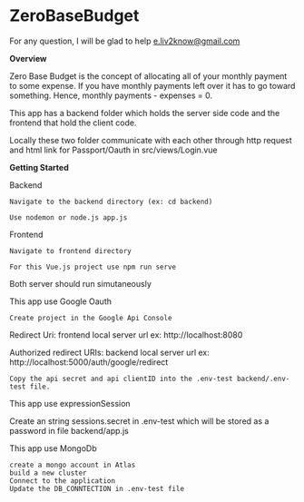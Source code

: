 # ZeroBaseBudget

For any question, I will be glad to help e.liv2know@gmail.com

**Overview**

Zero Base Budget is the concept of allocating all of your monthly payment to some expense. If you have monthly payments left over it has to go toward something. Hence, monthly payments - expenses = 0.

This app has a backend folder which holds the server side code and the frontend that hold the client code.

Locally these two folder communicate with each other through http request and html link for Passport/Oauth in src/views/Login.vue

**Getting Started**

Backend

    Navigate to the backend directory (ex: cd backend)

    Use nodemon or node.js app.js

Frontend

    Navigate to frontend directory

    For this Vue.js project use npm run serve

Both server should run simutaneously

This app use Google Oauth

    Create project in the Google Api Console

Redirect Uri: frontend local server url ex: http://localhost:8080

Authorized redirect URIs: backend local server url ex: http://localhost:5000/auth/google/redirect

    Copy the api secret and api clientID into the .env-test backend/.env-test file.

This app use expressionSession

Create an string sessions.secret in .env-test which will be stored as a password in file backend/app.js

This app use MongoDb

    create a mongo account in Atlas
    build a new cluster
    Connect to the application
    Update the DB_CONNTECTION in .env-test file
